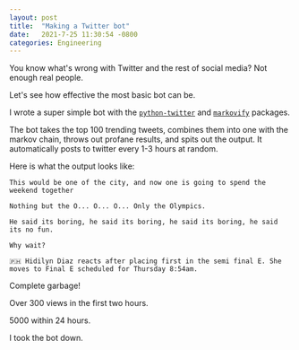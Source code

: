 ```yaml
---
layout: post
title:  "Making a Twitter bot"
date:   2021-7-25 11:30:54 -0800
categories: Engineering 
---
```


You know what's wrong with Twitter and the rest of social media? Not enough real people. 

Let's see how effective the most basic bot can be.

I wrote a super simple bot with the
[`python-twitter`](https://python-twitter.readthedocs.io/en/latest/installation.html)
and
[`markovify`](https://github.com/jsvine/markovify/tree/master/markovify)
packages. 

The bot takes the top 100 trending tweets, combines them into one with the markov chain, throws out profane results, and spits out the output. It automatically posts to twitter every 1-3 hours at random.

Here is what the output looks like:

```
This would be one of the city, and now one is going to spend the weekend together

Nothing but the O... O... O... Only the Olympics.

He said its boring, he said its boring, he said its boring, he said its no fun.

Why wait?

🇵🇭 Hidilyn Diaz reacts after placing first in the semi final E. She moves to Final E scheduled for Thursday 8:54am.

```

Complete garbage!

Over 300 views in the first two hours.

5000 within 24 hours.

I took the bot down.
